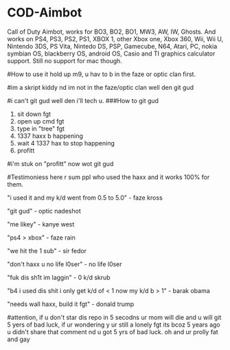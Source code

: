# COD-Aimbot
Call of Duty Aimbot, works for BO3, BO2, BO1, MW3, AW, IW, Ghosts. And works on PS4, PS3, PS2, PS1, XBOX 1, other Xbox one, Xbox 360, Wii, Wii U, Nintendo 3DS, PS Vita, Nintedo DS, PSP, Gamecube, N64, Atari, PC, nokia symbian OS, blackberry OS, android OS, Casio and TI graphics calculator support. Still no support for mac though.


#How to use it
hold up m9, u hav to b in the faze or optic clan first.

#im a skript kiddy nd im not in the faze/optic clan
well den git gud

#i can't git gud
well den i'll tech u.
###How to git gud
1. sit down fgt
2. open up cmd fgt
3. type in "tree" fgt
4. 1337 haxx b happening
5. wait 4 1337 hax to stop happening
6. profitt

#i'm stuk on "profitt" now wot
git gud

#Testimoniess
here r sum ppl who used the haxx and it works 100% for them.

"i used it and my k/d went from 0.5 to 5.0" - faze kross

"git gud" - optic nadeshot

"me likey" - kanye west

"ps4 > xbox" - faze rain

"we hit the 1 sub" - sir fedor

"don't haxx u no life l0ser" - no life l0ser

"fuk dis sh1t im laggin" - 0 k/d skrub

"b4 i used dis shit i only get k/d of < 1 now my k/d b > 1" - barak obama

"needs wall haxx, build it fgt" - donald trump

#attention, if u don't star dis repo in 5 secodns ur mom will die and u will git 5 yers of bad luck, if ur wondering y ur still a lonely fgt its bcoz 5 years ago u didn't share that comment nd u got 5 yrs of bad luck.
oh and ur prolly fat and gay 
